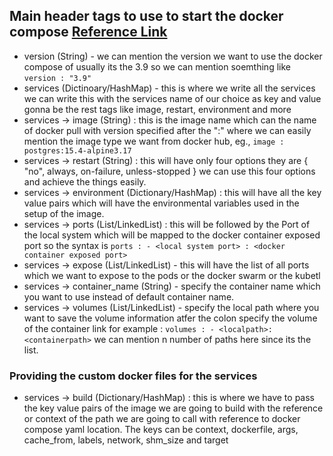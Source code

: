 ## Main header tags to use to start the docker compose [Reference Link](https://docs.docker.com/compose/compose-file/compose-file-v3/)
* version (String) - we can mention the version we want to use the docker compose of usually its the 3.9 so we can mention soemthing like ```version : "3.9"```
* services (Dictinoary/HashMap) - this is where we write all the services we can write this with the services name of our choice as key and value gonna be the rest tags like image, restart, environment and more
* services -> image (String) : this is the image name which can the name of docker pull with version specified after the  ":" where we can easily mention the image type we want from docker hub, eg., ```image : postgres:15.4-alpine3.17```
* services -> restart (String) : this will have only four options they are { "no", always, on-failure, unless-stopped } we can use this four options and achieve the things easily.
* services -> environment (Dictionary/HashMap) : this will have all the key value pairs which will have the environmental variables used in the setup of the image.
* services -> ports (List/LinkedList) : this will be followed by the Port of the local system which will be mapped to the docker container exposed port so the syntax is 
            ```ports :
                    - <local system port> : <docker container exposed port>```
* services -> expose (List/LinkedList) - this will have the list of all ports which we want to expose to the pods or the docker swarm or the kubetl
* services -> container_name (String) - specify the container name which you want to use instead of default container name.
* services -> volumes (List/LinkedList) - specify the local path where you want to save the volume information atfer the colon specify the volume of the container link for example :  ```volumes : - <localpath>:<containerpath>``` we can mention n number of paths here since its the list.

### Providing the custom docker files for the services
* services -> build (Dictionary/HashMap) : this is where we have to pass the key value pairs of the image we are going to build with the reference or context of the path we are going to call with reference to docker compose yaml location. The keys can be context, dockerfile, args, cache_from, labels, network, shm_size and target